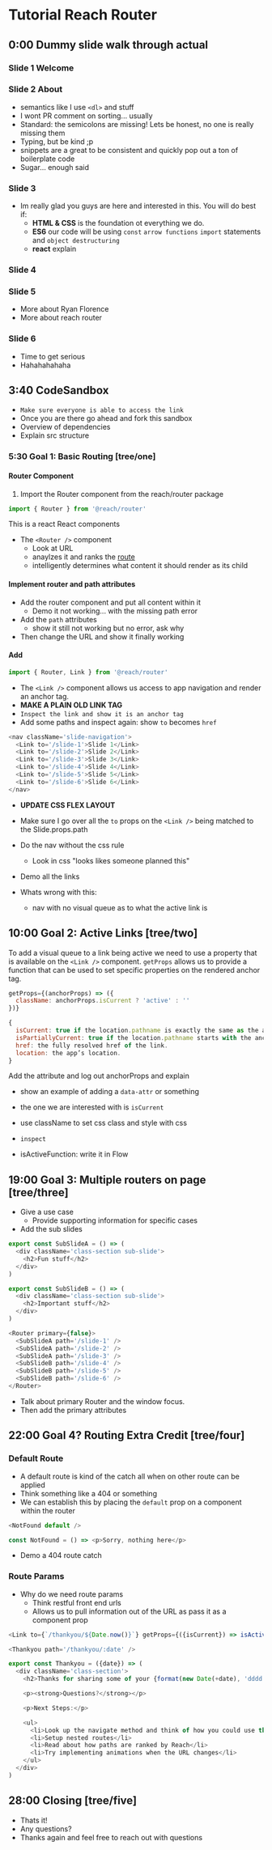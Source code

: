 # Tutorial Reach Router

## 0:00 Dummy slide walk through actual

### Slide 1 Welcome

### Slide 2 About

- semantics like I use `<dl>` and stuff
- I wont PR comment on sorting... usually
- Standard: the semicolons are missing! Lets be honest, no one is really missing them
- Typing, but be kind ;p
- snippets are a great to be consistent and quickly pop out a ton of boilerplate code
- Sugar... enough said

### Slide 3

- Im really glad you guys are here and interested in this.  You will do best if:
  - **HTML & CSS** is the foundation ot everything we do.
  - **ES6** our code will be using `const` `arrow functions` `import` statements and `object destructuring`
  - **react** explain

### Slide 4

### Slide 5

- More about Ryan Florence
- More about reach router

### Slide 6

- Time to get serious
- Hahahahahaha

## 3:40 CodeSandbox

- `Make sure everyone is able to access the link`
- Once you are there go ahead and fork this sandbox
- Overview of dependencies
- Explain src structure

### 5:30 Goal 1: Basic Routing [tree/one]

#### Router Component

1. Import the Router component from the reach/router package

```javascript
import { Router } from '@reach/router'
```

This is a react React components

- The `<Router />` component 
  - Look at URL
  - anaylzes it and ranks the [route](https://reach.tech/router/ranking)
  - intelligently determines what content it should render as its child

#### Implement router and path attributes

- Add the router component and put all content within it
  - Demo it not working... with the missing path error
- Add the `path` attributes
  - show it still not working but no error, ask why
- Then change the URL and show it finally working

#### Add

```javascript
import { Router, Link } from '@reach/router'
```

- The `<Link />` component allows us access to app navigation and render an anchor tag.
- **MAKE A PLAIN OLD LINK TAG**
- `Inspect the link and show it is an anchor tag`
- Add some paths and inspect again: show `to` becomes `href`

```javascript
<nav className='slide-navigation'>
  <Link to='/slide-1'>Slide 1</Link>
  <Link to='/slide-2'>Slide 2</Link>
  <Link to='/slide-3'>Slide 3</Link>
  <Link to='/slide-4'>Slide 4</Link>
  <Link to='/slide-5'>Slide 5</Link>
  <Link to='/slide-6'>Slide 6</Link>
</nav>
```

- **UPDATE CSS FLEX LAYOUT**

- Make sure I go over all the `to` props on the `<Link />` being matched to the Slide.props.path
- Do the nav without the css rule
  - Look in css "looks likes someone planned this"

- Demo all the links
- Whats wrong with this:
  - nav with no visual queue as to what the active link is

## 10:00 Goal 2: Active Links [tree/two]

To add a visual queue to a link being active we need to use a property that is available on the `<Link />` component.  `getProps` allows us to provide a function that can be used to set specific properties on the rendered anchor tag.

```javascript
getProps={(anchorProps) => ({
  className: anchorProps.isCurrent ? 'active' : ''
})}
```

```javascript
{
  isCurrent: true if the location.pathname is exactly the same as the anchor’s href.
  isPartiallyCurrent: true if the location.pathname starts with the anchor’s href.
  href: the fully resolved href of the link.
  location: the app’s location.
}
```

Add the attribute and log out anchorProps and explain

- show an example of adding a `data-attr` or something
- the one we are interested with is `isCurrent`
- use className to set css class and style with css
- `inspect`

- isActiveFunction: write it in Flow

## 19:00 Goal 3: Multiple routers on page [tree/three]

- Give a use case
  - Provide supporting information for specific cases
- Add the sub slides

```javascript
export const SubSlideA = () => (
  <div className='class-section sub-slide'>
    <h2>Fun stuff</h2>
  </div>
)

export const SubSlideB = () => (
  <div className='class-section sub-slide'>
    <h2>Important stuff</h2>
  </div>
)

<Router primary={false}>
  <SubSlideA path='/slide-1' />
  <SubSlideA path='/slide-2' />
  <SubSlideA path='/slide-3' />
  <SubSlideB path='/slide-4' />
  <SubSlideB path='/slide-5' />
  <SubSlideB path='/slide-6' />
</Router>
```

- Talk about primary Router and the window focus.
- Then add the primary attributes 

## 22:00 Goal 4? Routing Extra Credit [tree/four]

### Default Route

- A default route is kind of the catch all when on other route can be applied
- Think something like a 404 or something
- We can establish this by placing the `default` prop on a component within the router

```javascript
<NotFound default />

const NotFound = () => <p>Sorry, nothing here</p>
```

- Demo a 404 route catch

### Route Params

- Why do we need route params
  - Think restful front end urls
  - Allows us to pull information out of the URL as pass it as a component prop

```javascript
<Link to={`/thankyou/${Date.now()}`} getProps={({isCurrent}) => isActiveLink(isCurrent)}>Thanks</Link>

<Thankyou path='/thankyou/:date' />

export const Thankyou = ({date}) => (
  <div className='class-section'>
    <h2>Thanks for sharing some of your {format(new Date(+date), 'dddd')} with me.</h2>

    <p><strong>Questions?</strong></p>

    <p>Next Steps:</p>

    <ul>
      <li>Look up the navigate method and think of how you could use this to communicate out a 500 error</li>
      <li>Setup nested routes</li>
      <li>Read about how paths are ranked by Reach</li>
      <li>Try implementing animations when the URL changes</li>
    </ul>
  </div>
)
```

## 28:00 Closing [tree/five]

- Thats it!
- Any questions?
- Thanks again and feel free to reach out with questions